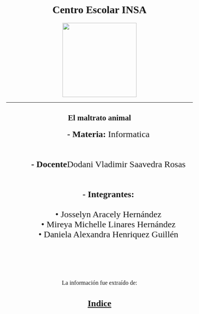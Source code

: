 <center>
<font face="Century Gothic">
<h1>Centro Escolar INSA</h1>
<img src="https://img.genial.ly/5f56d932c7518046520549bf/166af935-1985-4a78-bc8c-97ea61aed551.jpeg" width="200" height="200"/><br>
<hr>
<h2> El maltrato animal </h2>
<left>
<font size="5">
<b>&nbsp;&nbsp;&nbsp;&nbsp;&nbsp;&nbsp;&nbsp;&nbsp;- Materia:</b> Informatica<br>
<br>
<br>
<b>&nbsp;&nbsp;&nbsp;&nbsp;&nbsp;&nbsp;&nbsp;&nbsp;- Docente</b>Dodani Vladimir Saavedra Rosas<br>
<br>
<br>
<b>&nbsp;&nbsp;&nbsp;&nbsp;&nbsp;&nbsp;&nbsp;&nbsp;- Integrantes:</b><br>
<br>
&nbsp;&nbsp;&nbsp;&nbsp;&nbsp;&nbsp;&nbsp;&nbsp;• Josselyn Aracely Hernández<br>
&nbsp;&nbsp;&nbsp;&nbsp;&nbsp;&nbsp;&nbsp;&nbsp;• Mireya Michelle Linares Hernández<br>
&nbsp;&nbsp;&nbsp;&nbsp;&nbsp;&nbsp;&nbsp;&nbsp;• Daniela Alexandra Henriquez Guillén<br>
<br>
<br>
<br>
<br>
<center>
<font size="3">
La información fue extraído de:<br>
<h2><a href =" Unidad 1 Conociendo la Sexualidad Humana.html " > Indice </a></h2><br>
  <br>
